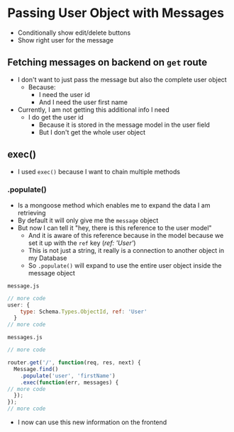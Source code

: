 # Passing User Object with Messages
* Conditionally show edit/delete buttons
* Show right user for the message

## Fetching messages on backend on `get` route
* I don't want to just pass the message but also the complete user object
    - Because:
        + I need the user id
        + And I need the user first name
* Currently, I am not getting this additional info I need
    - I do get the user id
        + Because it is stored in the message model in the user field
        + But I don't get the whole user object

## exec()
* I used `exec()` because I want to chain multiple methods

### .populate()
* Is a mongoose method which enables me to expand the data I am retrieving
* By default it will only give me the `message` object
* But now I can tell it "hey, there is this reference to the user model"
    - And it is aware of this reference because in the model because we set it up with the `ref` key (_ref: 'User'_)
    - This is not just a string, it really is a connection to another object in my Database
    - So `.populate()` will expand to use the entire user object inside the message object

`message.js`

```js
// more code
user: {
    type: Schema.Types.ObjectId, ref: 'User'
  }
// more code
```

`messages.js`

```js
// more code

router.get('/', function(req, res, next) {
  Message.find()
    .populate('user', 'firstName')
    .exec(function(err, messages) {
// more code
  });
});
// more code
```

* I now can use this new information on the frontend




